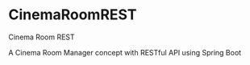 # CinemaRoomREST
Cinema Room REST 

A Cinema Room Manager concept with RESTful API using Spring Boot




